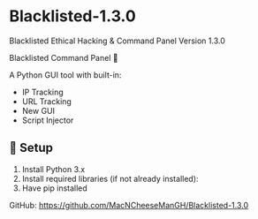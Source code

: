 # Blacklisted-1.3.0
Blacklisted Ethical Hacking & Command Panel Version 1.3.0


Blacklisted Command Panel 🚫

A Python GUI tool with built-in:

- IP Tracking
- URL Tracking
- New GUI
- Script Injector

## 🔧 Setup

1. Install Python 3.x
2. Install required libraries (if not already installed):
3. Have pip installed


GitHub: https://github.com/MacNCheeseManGH/Blacklisted-1.3.0
